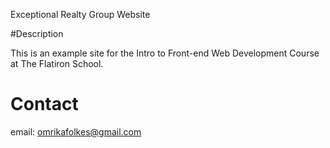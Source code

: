 Exceptional Realty Group Website

#Description

This is an example site for the Intro to Front-end Web Development Course at The Flatiron School.

# Contact

email: omrikafolkes@gmail.com